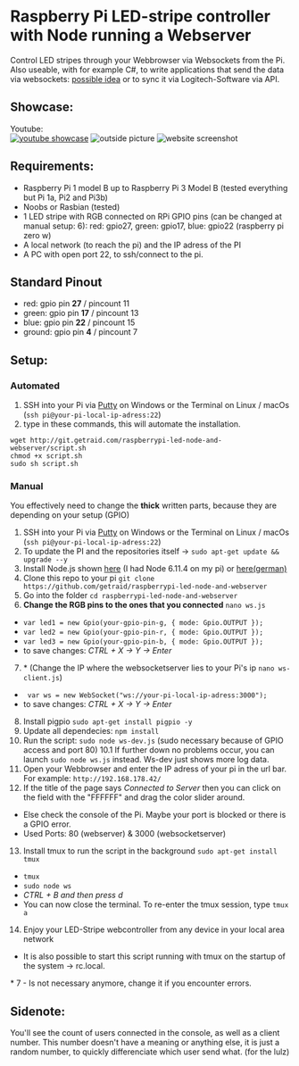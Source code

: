 # Raspberry Pi LED-stripe controller with Node running a Webserver
Control LED stripes through your Webbrowser via Websockets from the Pi. 
Also useable, with for example C#, to write applications that send the data via websockets: [possible idea](http://www.screenbloom.com/) or to sync it via Logitech-Software via API.

## Showcase:
Youtube:<br>
[![youtube showcase](https://img.youtube.com/vi/o8wPmeHrHuY/0.jpg)](https://www.youtube.com/watch?v=o8wPmeHrHuY)
![outside picture](https://i.imgur.com/upRAnYN.jpg)
![website screenshot](https://i.imgur.com/Y2gUril.png)

## Requirements:
* Raspberry Pi 1 model B up to Raspberry Pi 3 Model B (tested everything but Pi 1a, Pi2 and Pi3b)
* Noobs or Rasbian (tested)
* 1 LED stripe with RGB connected on RPi GPIO pins (can be changed at manual setup: 6): red: gpio27, green: gpio17, blue: gpio22 (raspberry pi zero w)
* A local network (to reach the pi) and the IP adress of the PI
* A PC with open port 22, to ssh/connect to the pi.

## Standard Pinout
* red: gpio pin **27** / pincount 11
* green: gpio pin **17** / pincount 13
* blue: gpio pin **22** / pincount 15
* ground: gpio pin **4** / pincount 7

## Setup:

### Automated
1. SSH into your Pi via [Putty](https://www.chiark.greenend.org.uk/~sgtatham/putty/latest.html) on Windows or the Terminal on Linux / macOs (`ssh pi@your-pi-local-ip-adress:22`)
2. type in these commands, this will automate the installation.
```
wget http://git.getraid.com/raspberrypi-led-node-and-webserver/script.sh
chmod +x script.sh
sudo sh script.sh
```
### Manual
You effectively need to change the **thick** written parts, because they are depending on your setup (GPIO)

1. SSH into your Pi via [Putty](https://www.chiark.greenend.org.uk/~sgtatham/putty/latest.html) on Windows or the Terminal on Linux / macOs (`ssh pi@your-pi-local-ip-adress:22`)
2. To update the PI and the repositories itself -> `sudo apt-get update && upgrade --y`
3. Install Node.js shown [here](https://nodejs.org/en/download/package-manager/#debian-and-ubuntu-based-linux-distributions) (I had Node 6.11.4 on my pi) or [here(german)](https://stefanreimers.wordpress.com/2017/03/18/node-js-auf-dem-raspberry-pi-zero-w/)
4. Clone this repo to your pi `git clone https://github.com/getraid/raspberrypi-led-node-and-webserver`
5. Go into the folder `cd raspberrypi-led-node-and-webserver`
6. **Change the RGB pins to the ones that you connected** `nano ws.js`
  * `var led1 = new Gpio(your-gpio-pin-g, { mode: Gpio.OUTPUT });`
  * `var led2 = new Gpio(your-gpio-pin-r, { mode: Gpio.OUTPUT });`
  * `var led3 = new Gpio(your-gpio-pin-b, { mode: Gpio.OUTPUT });`
  * to save changes: *CTRL + X -> Y -> Enter*
7. \* (Change the IP where the websocketserver lies to your Pi's ip `nano ws-client.js`)
  * ` var ws = new WebSocket("ws://your-pi-local-ip-adress:3000");`
  * to save changes: *CTRL + X -> Y -> Enter*
8. Install pigpio `sudo apt-get install pigpio -y`
9. Update all dependecies: `npm install` 
10. Run the script: `sudo node ws-dev.js` (sudo necessary because of GPIO access and port 80)
10.1 If further down no problems occur, you can launch `sudo node ws.js` instead. Ws-dev just shows more log data.
11. Open your Webbrowser and enter the IP adress of your pi in the url bar. For example: `http://192.168.178.42/`
12. If the title of the page says *Connected to Server* then you can click on the field with the "FFFFFF" and drag the color slider around.
  * Else check the console of the Pi. Maybe your port is blocked or there is a GPIO error.
  * Used Ports: 80 (webserver) & 3000 (websocketserver)
13. Install tmux to run the script in the background `sudo apt-get install tmux`
  * `tmux`
  * `sudo node ws`
  * *CTRL + B and then press d*
  * You can now close the terminal. To re-enter the tmux session, type `tmux a` 
14. Enjoy your LED-Stripe webcontroller from any device in your local area network
  * It is also possible to start this script running with tmux on the startup of the system -> rc.local. 
  
\* 7 - Is not necessary anymore, change it if you encounter errors.

## Sidenote:
You'll see the count of users connected in the console, as well as a client number. This number doesn't have a meaning or anything else, it is just a random number, to quickly differenciate which user send what. (for the lulz)
